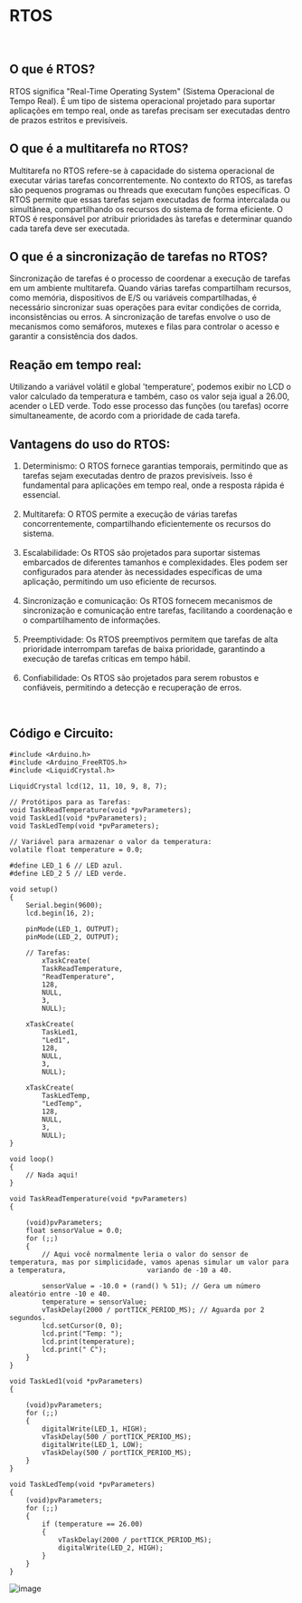 <h1>RTOS</h1>

<br>
<h2>O que é RTOS?</h2>

<p>RTOS significa "Real-Time Operating System" (Sistema Operacional de Tempo Real). É um tipo de sistema operacional projetado para suportar aplicações em tempo real, onde as tarefas precisam ser executadas dentro de prazos estritos e previsíveis.

<br>
<h2>O que é a multitarefa no RTOS?</h2>

<p>Multitarefa no RTOS refere-se à capacidade do sistema operacional de executar várias tarefas concorrentemente. No contexto do RTOS, as tarefas são pequenos programas ou threads que executam funções específicas. O RTOS permite que essas tarefas sejam executadas de forma intercalada ou simultânea, compartilhando os recursos do sistema de forma eficiente. O RTOS é responsável por atribuir prioridades às tarefas e determinar quando cada tarefa deve ser executada.

<br>
<h2>O que é a sincronização de tarefas no RTOS?</h2>

<p>Sincronização de tarefas é o processo de coordenar a execução de tarefas em um ambiente multitarefa. Quando várias tarefas compartilham recursos, como memória, dispositivos de E/S ou variáveis compartilhadas, é necessário sincronizar suas operações para evitar condições de corrida, inconsistências ou erros. A sincronização de tarefas envolve o uso de mecanismos como semáforos, mutexes e filas para controlar o acesso e garantir a consistência dos dados.

<br>
<h2>Reação em tempo real:</h2>

<p>Utilizando a variável volátil e global 'temperature', podemos exibir no LCD o valor calculado da temperatura e também, caso os valor seja igual a 26.00, acender o LED verde. Todo esse processo das funções (ou tarefas) ocorre simultaneamente, de acordo com a prioridade de cada tarefa. 

<br>
<h2>Vantagens do uso do RTOS:</h2>

<ol>
<li>Determinismo: O RTOS fornece garantias temporais, permitindo que as tarefas sejam executadas dentro de prazos previsíveis. Isso é fundamental para aplicações em tempo real, onde a resposta rápida é essencial.</li>
<br>
<li>Multitarefa: O RTOS permite a execução de várias tarefas concorrentemente, compartilhando eficientemente os recursos do sistema.</li>
<br>
<li>Escalabilidade: Os RTOS são projetados para suportar sistemas embarcados de diferentes tamanhos e complexidades. Eles podem ser configurados para atender às necessidades específicas de uma aplicação, permitindo um uso eficiente de recursos.</li>
<br>
<li>Sincronização e comunicação: Os RTOS fornecem mecanismos de sincronização e comunicação entre tarefas, facilitando a coordenação e o compartilhamento de informações.</li>
<br>
<li>Preemptividade: Os RTOS preemptivos permitem que tarefas de alta prioridade interrompam tarefas de baixa prioridade, garantindo a execução de tarefas críticas em tempo hábil.</li>
<br>
<li>Confiabilidade: Os RTOS são projetados para serem robustos e confiáveis, permitindo a detecção e recuperação de erros.</li>
</ol>

<br>
<h2>Código e Circuito:</h2>

    #include <Arduino.h>
    #include <Arduino_FreeRTOS.h>
    #include <LiquidCrystal.h>

    LiquidCrystal lcd(12, 11, 10, 9, 8, 7);

    // Protótipos para as Tarefas:
    void TaskReadTemperature(void *pvParameters);
    void TaskLed1(void *pvParameters);
    void TaskLedTemp(void *pvParameters);

    // Variável para armazenar o valor da temperatura:
    volatile float temperature = 0.0;

    #define LED_1 6 // LED azul.
    #define LED_2 5 // LED verde. 

    void setup()
    {
        Serial.begin(9600);
        lcd.begin(16, 2);

        pinMode(LED_1, OUTPUT);
        pinMode(LED_2, OUTPUT);

        // Tarefas:
            xTaskCreate(
            TaskReadTemperature,
            "ReadTemperature",
            128,
            NULL,
            3,
            NULL);

        xTaskCreate(
            TaskLed1,
            "Led1",
            128,
            NULL,
            3,
            NULL);

        xTaskCreate(
            TaskLedTemp,
            "LedTemp",
            128,
            NULL,
            3,
            NULL);
    }

    void loop()
    {
        // Nada aqui!
    }

    void TaskReadTemperature(void *pvParameters)
    {

        (void)pvParameters;
        float sensorValue = 0.0;
        for (;;)
        {
            // Aqui você normalmente leria o valor do sensor de temperatura, mas por simplicidade, vamos apenas simular um valor para a temperatura,                    variando de -10 a 40.

            sensorValue = -10.0 + (rand() % 51); // Gera um número aleatório entre -10 e 40.
            temperature = sensorValue;
            vTaskDelay(2000 / portTICK_PERIOD_MS); // Aguarda por 2 segundos.
            lcd.setCursor(0, 0);
            lcd.print("Temp: ");
            lcd.print(temperature);
            lcd.print(" C");
        }
    }
  
    void TaskLed1(void *pvParameters)
    {

        (void)pvParameters;
        for (;;)
        {
            digitalWrite(LED_1, HIGH);
            vTaskDelay(500 / portTICK_PERIOD_MS);
            digitalWrite(LED_1, LOW);
            vTaskDelay(500 / portTICK_PERIOD_MS);
        }
    }

    void TaskLedTemp(void *pvParameters)
    {
        (void)pvParameters;
        for (;;)
        {
            if (temperature == 26.00)
            {
                vTaskDelay(2000 / portTICK_PERIOD_MS);
                digitalWrite(LED_2, HIGH);
            }
        }
    }

![image](https://github.com/MatheusChiapetti/RTOS/assets/110207330/2736a044-d050-47e1-8e7d-340928c914cd)
